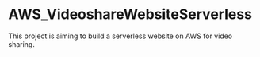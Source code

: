 # AWS_VideoshareWebsiteServerless
This project is aiming to build a serverless website on AWS for video sharing.
